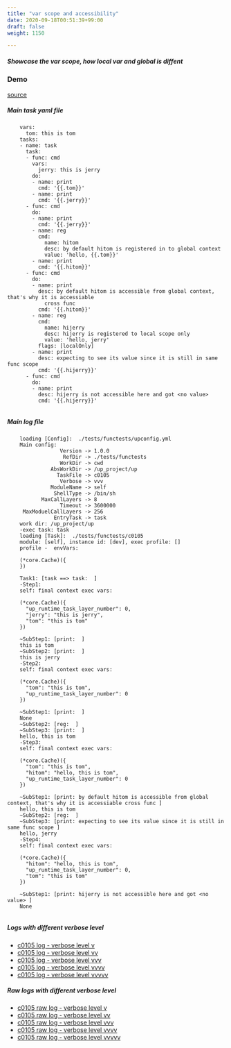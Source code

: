 ```yaml
---
title: "var scope and accessibility"
date: 2020-09-18T00:51:39+99:00
draft: false
weight: 1150

---
```


##### Showcase the var scope, how local var and global is diffent


### Demo








[source](https://github.com/upcmd/up/blob/master/tests/functests/c0105.yml)

##### Main task yaml file
```
    vars:
      tom: this is tom
    tasks:
    - name: task
      task:
      - func: cmd
        vars:
          jerry: this is jerry
        do:
        - name: print
          cmd: '{{.tom}}'
        - name: print
          cmd: '{{.jerry}}'
      - func: cmd
        do:
        - name: print
          cmd: '{{.jerry}}'
        - name: reg
          cmd:
            name: hitom
            desc: by default hitom is registered in to global context
            value: 'hello, {{.tom}}'
        - name: print
          cmd: '{{.hitom}}'
      - func: cmd
        do:
        - name: print
          desc: by default hitom is accessible from global context, that's why it is accessiable
            cross func
          cmd: '{{.hitom}}'
        - name: reg
          cmd:
            name: hijerry
            desc: hijerry is registered to local scope only
            value: 'hello, jerry'
          flags: [localOnly]
        - name: print
          desc: expecting to see its value since it is still in same func scope
          cmd: '{{.hijerry}}'
      - func: cmd
        do:
        - name: print
          desc: hijerry is not accessible here and got <no value>
          cmd: '{{.hijerry}}'
    
```
##### Main log file
```
    loading [Config]:  ./tests/functests/upconfig.yml
    Main config:
                 Version -> 1.0.0
                  RefDir -> ./tests/functests
                 WorkDir -> cwd
              AbsWorkDir -> /up_project/up
                TaskFile -> c0105
                 Verbose -> vvv
              ModuleName -> self
               ShellType -> /bin/sh
           MaxCallLayers -> 8
                 Timeout -> 3600000
     MaxModuelCallLayers -> 256
               EntryTask -> task
    work dir: /up_project/up
    -exec task: task
    loading [Task]:  ./tests/functests/c0105
    module: [self], instance id: [dev], exec profile: []
    profile -  envVars:
    
    (*core.Cache)({
    })
    
    Task1: [task ==> task:  ]
    -Step1:
    self: final context exec vars:
    
    (*core.Cache)({
      "up_runtime_task_layer_number": 0,
      "jerry": "this is jerry",
      "tom": "this is tom"
    })
    
    ~SubStep1: [print:  ]
    this is tom
    ~SubStep2: [print:  ]
    this is jerry
    -Step2:
    self: final context exec vars:
    
    (*core.Cache)({
      "tom": "this is tom",
      "up_runtime_task_layer_number": 0
    })
    
    ~SubStep1: [print:  ]
    None
    ~SubStep2: [reg:  ]
    ~SubStep3: [print:  ]
    hello, this is tom
    -Step3:
    self: final context exec vars:
    
    (*core.Cache)({
      "tom": "this is tom",
      "hitom": "hello, this is tom",
      "up_runtime_task_layer_number": 0
    })
    
    ~SubStep1: [print: by default hitom is accessible from global context, that's why it is accessiable cross func ]
    hello, this is tom
    ~SubStep2: [reg:  ]
    ~SubStep3: [print: expecting to see its value since it is still in same func scope ]
    hello, jerry
    -Step4:
    self: final context exec vars:
    
    (*core.Cache)({
      "hitom": "hello, this is tom",
      "up_runtime_task_layer_number": 0,
      "tom": "this is tom"
    })
    
    ~SubStep1: [print: hijerry is not accessible here and got <no value> ]
    None
    
```


##### Logs with different verbose level
* [c0105 log - verbose level v](../../logs/c0105_v)
* [c0105 log - verbose level vv](../../logs/c0105_vv)
* [c0105 log - verbose level vvv](../../logs/c0105_vvvv)
* [c0105 log - verbose level vvvv](../../logs/c0105_vvvv)
* [c0105 log - verbose level vvvvv](../../logs/c0105_vvvvv)

##### Raw logs with different verbose level
* [c0105 raw log - verbose level v](../../reflogs/c0105_v.log)
* [c0105 raw log - verbose level vv](../../reflogs/c0105_vv.log)
* [c0105 raw log - verbose level vvv](../../reflogs/c0105_vvv.log)
* [c0105 raw log - verbose level vvvv](../../reflogs/c0105_vvvv.log)
* [c0105 raw log - verbose level vvvvv](../../reflogs/c0105_vvvvv.log)







